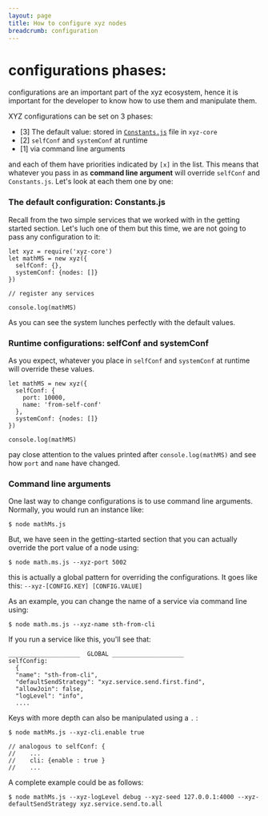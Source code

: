 ```yaml
---
layout: page
title: How to configure xyz nodes
breadcrumb: configuration
---
```


# configurations phases:

configurations are an important part of the xyz ecosystem, hence it is important for the developer to know how to use them and manipulate them.

XYZ configurations can be set on 3 phases:

  - [3] The default value: stored in [`Constants.js`](https://github.com/node-xyz/xyz-core/blob/master/src/Config/Constants.js#L26) file in `xyz-core`
  - [2] `selfConf` and `systemConf` at runtime
  - [1] via command line arguments

and each of them have priorities indicated by `[x]` in the list. This means that whatever you pass in as **command line argument** will override `selfConf` and `Constants.js`. Let's look at each them one by one:

### The default configuration: Constants.js

Recall from the two simple services that we worked with in the getting started section. Let's luch one of them but this time, we are not going to pass any configuration to it:

```
let xyz = require('xyz-core')
let mathMS = new xyz({
  selfConf: {},
  systemConf: {nodes: []}
})

// register any services

console.log(mathMS)

```

As you can see the system lunches perfectly with the default values.


### Runtime configurations: selfConf and systemConf

As you expect, whatever you place in `selfConf` and `systemConf` at runtime will override these values.

```
let mathMS = new xyz({
  selfConf: {
    port: 10000,
    name: 'from-self-conf'
  },
  systemConf: {nodes: []}
})

console.log(mathMS)

```

pay close attention to the values printed after `console.log(mathMS)` and see how `port` and `name` have changed.


### Command line arguments

One last way to change configurations is to use command line arguments. Normally, you would run an instance like:

```
$ node mathMs.js
```

But, we have seen in the getting-started section that you can actually override the port value of a node using:

```
$ node math.ms.js --xyz-port 5002
```

this is actually a global pattern for overriding the configurations. It goes like this: `--xyz-[CONFIG.KEY] [CONFIG.VALUE]`

As an example, you can change the name of a service via command line using:

```
$ node math.ms.js --xyz-name sth-from-cli
```

If you run a service like this, you'll see that:

```
____________________  GLOBAL ____________________
selfConfig:
  {
  "name": "sth-from-cli",
  "defaultSendStrategy": "xyz.service.send.first.find",
  "allowJoin": false,
  "logLevel": "info",
  ....

```

Keys with more depth can also be manipulated using a `.` :

```
$ node mathMs.js --xyz-cli.enable true

// analogous to selfConf: {
//    ...
//    cli: {enable : true }
//    ...  
```


A complete example could be as follows:

```
$ node mathMs.js --xyz-logLevel debug --xyz-seed 127.0.0.1:4000 --xyz-defaultSendStrategy xyz.service.send.to.all
```
